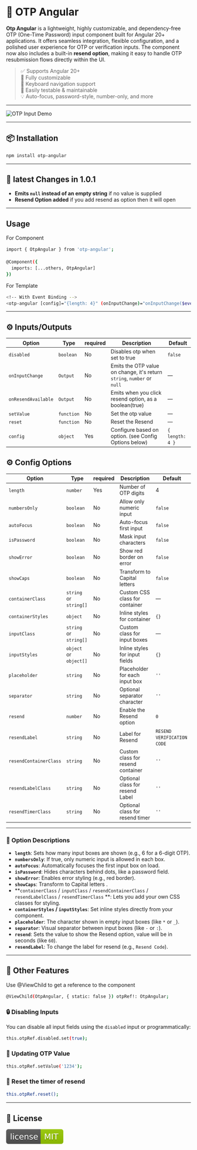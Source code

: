 # 🔐 OTP Angular

**Otp Angular** is a lightweight, highly customizable, and dependency-free OTP (One-Time Password) input component built for Angular 20+ applications. It offers seamless integration, flexible configuration, and a polished user experience for OTP or verification inputs. The component now also includes a built-in **resend option**, making it easy to handle OTP resubmission flows directly within the UI.

> ✅ Supports Angular 20+  
> 🔧 Fully customizable  
> 🎯 Keyboard navigation support  
> 🧪 Easily testable & maintainable  
> 💡 Auto-focus, password-style, number-only, and more

---

![OTP Input Demo](https://github.com/adrik-HubGuru/otp-angular/blob/main/otp-angular.gif?raw=true)

---
## 📦 Installation

```bash
npm install otp-angular
```
--- 

## 🚀 latest Changes in 1.0.1

- **Emits `null` instead of an empty string** if no value is supplied
- **Resend Option added** if you add resend as option then it will open

---

## Usage

For Component

```bash
import { OtpAngular } from 'otp-angular';

@Component({
  imports: [...others, OtpAngular]
})
```

For Template
```bash
<!-- With Event Binding -->
<otp-angular [config]="{length: 4}" (onInputChange)="onInputChange($event)"  (onResendAvailable)="resend($event)" />
```
---
## ⚙️ Inputs/Outputs

 | Option            | Type                      |required    | Description                    | Default|
|-------------------|---------------------------|-------------|-------------------------------|---------|
| `disabled`        | `boolean`                 |    No       | Disables otp when set to true | `false` |
| `onInputChange`   | `Output`                  |    No       | Emits the OTP value on change, it's return `string`, `number` or `null` | —       |
| `onResendAvailable`| `Output`                 |    No       | Emits when you click resend option, as a boolean(true)  | —       |
| `setValue`        | `function`                |    No       | Set the otp value             | —       |
| `reset`           | `function`                |    No       | Reset the Resend              | —       |
| `config`          | `object`                  |    Yes      | Configure based on option. (see Config Options below)   | `{ length: 4 }` |



## ⚙️ Config Options


 | Option            | Type                      |required    | Description                    | Default|
|-------------------|---------------------------|-------------|-------------------------------|---------|
| `length`          | `number`                  |    Yes      | Number of OTP digits          | 4       |
| `numbersOnly`     | `boolean`                 |    No       | Allow only numeric input      | `false` |
| `autoFocus`       | `boolean`                 |    No       | Auto-focus first input        | `false` |
| `isPassword`      | `boolean`                 |    No       | Mask input characters         | `false` |
| `showError`       | `boolean`                 |    No       | Show red border on error      | `false` |
| `showCaps`        | `boolean`                 |    No       | Transform to Capital letters  | `false` |
| `containerClass`  | `string` or `string[]`    |    No       | Custom CSS class for container| —       |
| `containerStyles` | `object`                  |    No       | Inline styles for container   | `{}`    |
| `inputClass`      | `string` or `string[]`    |    No       | Custom class for input boxes  | —       |
| `inputStyles`     | `object` or `object[]`    |    No       | Inline styles for input fields| `{}`    |
| `placeholder`     | `string`                  |    No       | Placeholder for each input box| `''`    |
| `separator`       | `string`                  |    No       | Optional separator character  | `''`    |
| `resend`          | `number`                  |    No       | Enable the Resend option      | `0`    |
| `resendLabel`     | `string`                  |    No       | Label for Resend              | `RESEND VERIFICATION CODE`    |
| `resendContainerClass`   | `string`           |    No       | Custom class for resend container  | `''`    |
| `resendLabelClass`       | `string`           |    No       | Optional class for resend Label    | `''`    |
| `resendTimerClass`       | `string`           |    No       | Optional class for resend timer    | `''`    |



---

### 📘 Option Descriptions

- **`length`**: Sets how many input boxes are shown (e.g., 6 for a 6-digit OTP).
- **`numbersOnly`**: If true, only numeric input is allowed in each box.
- **`autoFocus`**: Automatically focuses the first input box on load.
- **`isPassword`**: Hides characters behind dots, like a password field.
- **`showError`**: Enables error styling (e.g., red border).
- **`showCaps`**: Transform to Capital letters .
- **`containerClass` / `inputClass` / `resendContainerClass` / `resendLabelClass` / `resendTimerClass` **: Lets you add your own CSS classes for styling.
- **`containerStyles` / `inputStyles`**: Set inline styles directly from your component.
- **`placeholder`**: The character shown in empty input boxes (like `*` or `_`).
- **`separator`**: Visual separator between input boxes (like `-` or `:`).
- **`resend`**: Sets the value to show the Resend option, value will be in seconds (like `60`).
- **`resendLabel`**: To change the label for resend (e.g., `Resend Code`).

---

## 🧩 Other Features
Use @ViewChild to get a reference to the component
```bash
@ViewChild(OtpAngular, { static: false }) otpRef!: OtpAngular;
```


### 🔒 Disabling Inputs

You can disable all input fields using the `disabled` input or programmatically:

```bash
this.otpRef.disabled.set(true);
```


### 🔁 Updating OTP Value

```bash
this.otpRef.setValue('1234');
```

### 🔁 Reset the timer of resend

```bash
this.otpRef.reset();
```

---

## 📄 License

[![License: MIT](https://raw.githubusercontent.com/subha-patra/otp-angular/ce74d1caa98e055864f1dab0b4dd7be6477589e4/licence.svg)](LICENSE)

